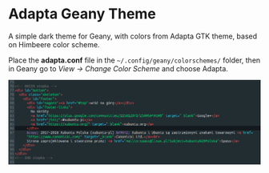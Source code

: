 # Adapta Geany Theme
A simple dark theme for Geany, with colors from Adapta GTK theme, based on Himbeere color scheme.

Place the **adapta.conf** file in the `~/.config/geany/colorschemes/` folder, then in Geany go to *View -> Change Color Scheme* and choose Adapta.

![Adapta Geany Theme](https://raw.githubusercontent.com/malysps/adapta-geany-theme/master/screenshot.png)

